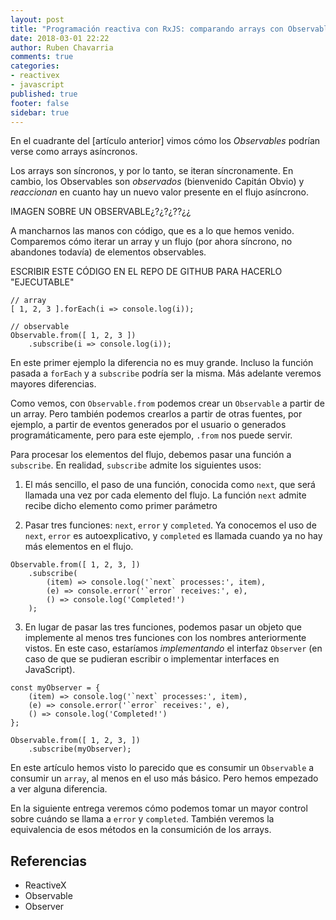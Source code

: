 ```yaml
---
layout: post
title: "Programación reactiva con RxJS: comparando arrays con Observables"
date: 2018-03-01 22:22
author: Ruben Chavarria
comments: true
categories: 
- reactivex
- javascript
published: true
footer: false
sidebar: true
---
```


En el cuadrante del [artículo anterior] vimos cómo los *Observables* podrían verse como arrays asíncronos.

Los arrays son síncronos, y por lo tanto, se iteran síncronamente. En cambio, los Observables son *observados* (bienvenido Capitán Obvio) y *reaccionan* en cuanto hay un nuevo valor presente en el flujo asíncrono.

IMAGEN SOBRE UN OBSERVABLE¿?¿?¿??¿¿

<!-- more -->

A mancharnos las manos con código, que es a lo que hemos venido. Comparemos cómo iterar un array y un flujo (por ahora síncrono, no abandones todavía) de elementos observables.

ESCRIBIR ESTE CÓDIGO EN EL REPO DE GITHUB PARA HACERLO "EJECUTABLE"
```
// array
[ 1, 2, 3 ].forEach(i => console.log(i));

// observable
Observable.from([ 1, 2, 3 ])
    .subscribe(i => console.log(i));
```

En este primer ejemplo la diferencia no es muy grande. Incluso la función pasada a `forEach` y a `subscribe` podría ser la misma. Más adelante veremos mayores diferencias.

Como vemos, con `Observable.from` podemos crear un `Observable` a partir de un array. Pero también podemos crearlos a partir de otras fuentes, por ejemplo, a partir de eventos generados por el usuario o generados programáticamente, pero para este ejemplo, `.from` nos puede servir.

Para procesar los elementos del flujo, debemos pasar una función a `subscribe`. En realidad, `subscribe` admite los siguientes usos:

1. El más sencillo, el paso de una función, conocida como `next`, que será llamada una vez por cada elemento del flujo. La función `next` admite recibe dicho elemento como primer parámetro

2. Pasar tres funciones: `next`, `error` y `completed`. Ya conocemos el uso de `next`, `error` es autoexplicativo, y `completed` es llamada cuando ya no hay más elementos en el flujo.

```
Observable.from([ 1, 2, 3, ])
    .subscribe(
        (item) => console.log('`next` processes:', item),
        (e) => console.error('`error` receives:', e),
        () => console.log('Completed!')
    );
```

3. En lugar de pasar las tres funciones, podemos pasar un objeto que implemente al menos tres funciones con los nombres anteriormente vistos. En este caso, estaríamos *implementando* el interfaz `Observer` (en caso de que se pudieran escribir o implementar interfaces en JavaScript).

```
const myObserver = {
    (item) => console.log('`next` processes:', item),
    (e) => console.error('`error` receives:', e),
    () => console.log('Completed!')
};

Observable.from([ 1, 2, 3, ])
    .subscribe(myObserver);
```

En este artículo hemos visto lo parecido que es consumir un `Observable` a consumir un `array`, al menos en el uso más básico. Pero hemos empezado a ver alguna diferencia.

En la siguiente entrega veremos cómo podemos tomar un mayor control sobre cuándo se llama a `error` y `completed`. También veremos la equivalencia de esos métodos en la consumición de los arrays.

## Referencias

- ReactiveX
- Observable
- Observer

